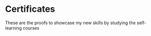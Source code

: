 # Certificates

These are the proofs to showcase my new skills by studying the self-learning courses
